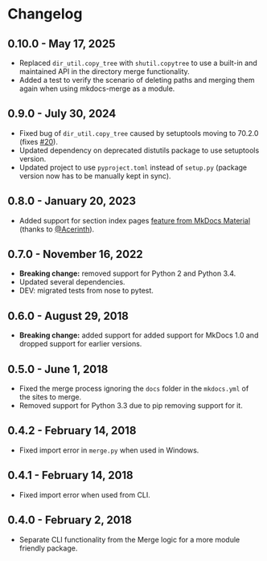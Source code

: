 # Changelog

## 0.10.0 - May 17, 2025
- Replaced `dir_util.copy_tree` with `shutil.copytree` to use a built-in and maintained API in the directory merge functionality.
- Added a test to verify the scenario of deleting paths and merging them again when using mkdocs-merge as a module.

## 0.9.0 - July 30, 2024
- Fixed bug of `dir_util.copy_tree` caused by setuptools moving to 70.2.0 (fixes [#20](https://github.com/ovasquez/mkdocs-merge/issues/20)).
- Updated dependency on deprecated distutils package to use setuptools version.
- Updated project to use `pyproject.toml` instead of `setup.py` (package version now has to be manually kept in sync).

## 0.8.0 - January 20, 2023
- Added support for section index pages
  [feature from MkDocs Material](https://squidfunk.github.io/mkdocs-material/setup/setting-up-navigation/#section-index-pages)
  (thanks to [@Acerinth](https://github.com/Acerinth)).

## 0.7.0 - November 16, 2022
- **Breaking change:** removed support for Python 2 and Python 3.4.
- Updated several dependencies.
- DEV: migrated tests from nose to pytest.

## 0.6.0 - August 29, 2018
- **Breaking change:** added support for added support for MkDocs 1.0 and dropped support for earlier versions.

## 0.5.0 - June 1, 2018
- Fixed the merge process ignoring the `docs` folder in the `mkdocs.yml` of the
  sites to merge.
- Removed support for Python 3.3 due to pip removing support for it.

## 0.4.2 - February 14, 2018
- Fixed import error in `merge.py` when used in Windows.

## 0.4.1 - February 14, 2018
- Fixed import error when used from CLI.

## 0.4.0 - February 2, 2018
- Separate CLI functionality from the Merge logic for a more module friendly package.
